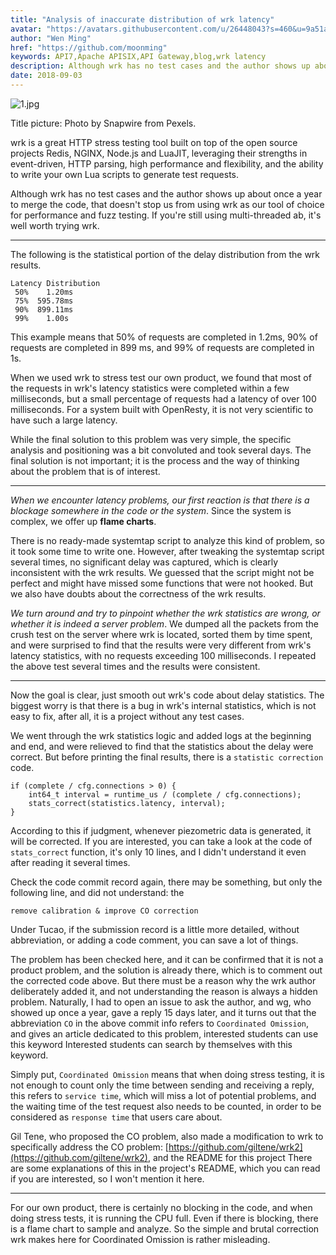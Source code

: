 ```yaml
---
title: "Analysis of inaccurate distribution of wrk latency"
avatar: "https://avatars.githubusercontent.com/u/26448043?s=460&u=9a51a2ee99658ea30918952675fdffeca8b5dc4c&v=4"
author: "Wen Ming"
href: "https://github.com/moonming"
keywords: API7,Apache APISIX,API Gateway,blog,wrk latency
description: Although wrk has no test cases and the author shows up about once a year to merge the code, that doesn't stop us from using wrk as our tool of choice for performance and fuzz testing. If you're still using multi-threaded ab, it's well worth trying wrk.
date: 2018-09-03
---
```


![1.jpg](https://static.apiseven.com/202108/v2-596a56dceaf120f846ce07484e4c091b_1440w.jpg)

Title picture: Photo by Snapwire from Pexels.

wrk is a great HTTP stress testing tool built on top of the open source projects Redis, NGINX, Node.js and LuaJIT, leveraging their strengths in event-driven, HTTP parsing, high performance and flexibility, and the ability to write your own Lua scripts to generate test requests.

Although wrk has no test cases and the author shows up about once a year to merge the code, that doesn't stop us from using wrk as our tool of choice for performance and fuzz testing. If you're still using multi-threaded ab, it's well worth trying wrk.

---

The following is the statistical portion of the delay distribution from the wrk results.

    Latency Distribution
     50%    1.20ms
     75%  595.78ms
     90%  899.11ms
     99%    1.00s

This example means that 50% of requests are completed in 1.2ms, 90% of requests are completed in 899 ms, and 99% of requests are completed in 1s.

When we used wrk to stress test our own product, we found that most of the requests in wrk's latency statistics were completed within a few milliseconds, but a small percentage of requests had a latency of over 100 milliseconds. For a system built with OpenResty, it is not very scientific to have such a large latency.

While the final solution to this problem was very simple, the specific analysis and positioning was a bit convoluted and took several days. The final solution is not important; it is the process and the way of thinking about the problem that is of interest.

---

*When we encounter latency problems, our first reaction is that there is a blockage somewhere in the code or the system*. Since the system is complex, we offer up **flame charts**.

There is no ready-made systemtap script to analyze this kind of problem, so it took some time to write one. However, after tweaking the systemtap script several times, no significant delay was captured, which is clearly inconsistent with the wrk results. We guessed that the script might not be perfect and might have missed some functions that were not hooked. But we also have doubts about the correctness of the wrk results.

*We turn around and try to pinpoint whether the wrk statistics are wrong, or whether it is indeed a server problem*. We dumped all the packets from the crush test on the server where wrk is located, sorted them by time spent, and were surprised to find that the results were very different from wrk's latency statistics, with no requests exceeding 100 milliseconds. I repeated the above test several times and the results were consistent.

---

Now the goal is clear, just smooth out wrk's code about delay statistics. The biggest worry is that there is a bug in wrk's internal statistics, which is not easy to fix, after all, it is a project without any test cases.

We went through the wrk statistics logic and added logs at the beginning and end, and were relieved to find that the statistics about the delay were correct. But before printing the final results, there is a `statistic correction` code.

    if (complete / cfg.connections > 0) {
        int64_t interval = runtime_us / (complete / cfg.connections);
        stats_correct(statistics.latency, interval);
    }

According to this if judgment, whenever piezometric data is generated, it will be corrected. If you are interested, you can take a look at the code of `stats_correct` function, it's only 10 lines, and I didn't understand it even after reading it several times.

Check the code commit record again, there may be something, but only the following line, and did not understand: the

    remove calibration & improve CO correction

Under Tucao, if the submission record is a little more detailed, without abbreviation, or adding a code comment, you can save a lot of things.

The problem has been checked here, and it can be confirmed that it is not a product problem, and the solution is already there, which is to comment out the corrected code above. But there must be a reason why the wrk author deliberately added it, and not understanding the reason is always a hidden problem. Naturally, I had to open an issue to ask the author, and wg, who showed up once a year, gave a reply 15 days later, and it turns out that the abbreviation `CO` in the above commit info refers to `Coordinated Omission`, and gives an article dedicated to this problem, interested students can use this keyword Interested students can search by themselves with this keyword.

Simply put, `Coordinated Omission` means that when doing stress testing, it is not enough to count only the time between sending and receiving a reply, this refers to `service time`, which will miss a lot of potential problems, and the waiting time of the test request also needs to be counted, in order to be considered as `response time` that users care about.

Gil Tene, who proposed the CO problem, also made a modification to wrk to specifically address the CO problem: [https://github.com/giltene/wrk2](https://github.com/giltene/wrk2), and the README for this project There are some explanations of this in the project's README, which you can read if you are interested, so I won't mention it here.

---

For our own product, there is certainly no blocking in the code, and when doing stress tests, it is running the CPU full. Even if there is blocking, there is a flame chart to sample and analyze. So the simple and brutal correction wrk makes here for Coordinated Omission is rather misleading.
